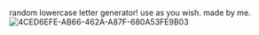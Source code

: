 random lowercase letter generator! use as you wish. made by me.![4CED6EFE-AB66-462A-A87F-680A53FE9B03](https://github.com/user-attachments/assets/21821dab-c616-4347-9178-eda507adfe88)
